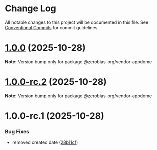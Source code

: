 # Change Log

All notable changes to this project will be documented in this file.
See [Conventional Commits](https://conventionalcommits.org) for commit guidelines.

# [1.0.0](https://github.com/zerobias-org/vendor/compare/@zerobias-org/vendor-appdome@1.0.0-rc.2...@zerobias-org/vendor-appdome@1.0.0) (2025-10-28)

**Note:** Version bump only for package @zerobias-org/vendor-appdome





# [1.0.0-rc.2](https://github.com/zerobias-org/vendor/compare/@zerobias-org/vendor-appdome@1.0.0-rc.1...@zerobias-org/vendor-appdome@1.0.0-rc.2) (2025-10-28)

**Note:** Version bump only for package @zerobias-org/vendor-appdome





# 1.0.0-rc.1 (2025-10-28)


### Bug Fixes

* removed created date ([28b11cf](https://github.com/zerobias-org/vendor/commit/28b11cf2563e9cdadd4b1dc83edd60d2fcd01df0))
